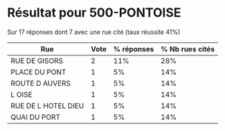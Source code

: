 # Résultat pour 500-PONTOISE

Sur 17 réponses dont 7 avec une rue cité (taux réussite 41%)

| Rue | Vote | % réponses | % Nb rues cités|
|-----|------|------------|----------------|
| RUE DE GISORS | 2 | 11% | 28%|
| PLACE DU PONT | 1 | 5% | 14%|
| ROUTE D AUVERS | 1 | 5% | 14%|
| L OISE | 1 | 5% | 14%|
| RUE DE L HOTEL DIEU | 1 | 5% | 14%|
| QUAI DU PORT | 1 | 5% | 14%|

